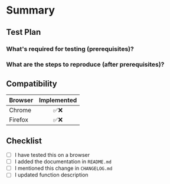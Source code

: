 <!-- Thanks for submitting a pull request! We appreciate you spending the time to work on these changes. Please follow the template so that the reviewers can easily understand what the code changes affect -->

# Summary

<!--
Explain the **motivation** for making this change: here are some points to help you:

* What issues does the pull request solve? Please tag them so that they will get automatically closed once the PR is merged
* What is the feature? (if applicable)
* How did you implement the solution?
* What areas of the library does it impact?
-->

## Test Plan

<!-- Demonstrate the code is solid. Example: The exact commands you ran and their output, screenshots / videos if the pull request changes UI. -->

### What's required for testing (prerequisites)?

### What are the steps to reproduce (after prerequisites)?

## Compatibility

| Browser | Implemented |
| ------- | :---------: |
| Chrome  |    ✅❌    |
| Firefox |    ✅❌    |

## Checklist

<!-- Check completed item, when applicable, via: [X] -->

- [ ] I have tested this on a browser
- [ ] I added the documentation in `README.md`
- [ ] I mentioned this change in `CHANGELOG.md`
- [ ] I updated function description
